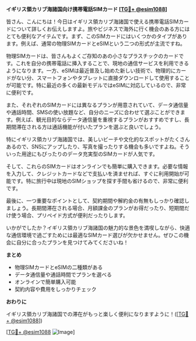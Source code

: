 **イギリス領カリブ海諸国向け携帯電話SIMカード [[TG💪+ @esim1088](https://t.me/s/esim1088)]**

皆さん、こんにちは！今日はイギリス領カリブ海諸国で使える携帯電話SIMカードについて詳しくお伝えしますよ。旅やビジネスで海外に行く機会のある方にはとても便利なアイテムです。まず、このSIMカードにはいくつかのタイプがあります。例えば、通常の物理SIMカードとeSIMという二つの形式が主流ですね。

物理SIMカードは、皆さんもよくご存知のあの小さなプラスチックのカードです。これを自分の携帯電話に挿入することで、現地の通信サービスを利用できるようになります。一方、eSIMは最近普及し始めた新しい技術で、物理的にカードがない分、スマートフォンやタブレットに直接ダウンロードして使用することが可能です。特に最近の多くの最新モデルではeSIMに対応しているので、非常に便利です。

また、それぞれのSIMカードには異なるプランが用意されていて、データ通信量や通話時間、SMSの使い放題など、自分のニーズに合わせて選ぶことができます。例えば、観光目的ならデータ通信量を重視するプランがおすすめですし、長期間滞在される方は通話機能が付いたプランを選ぶと良いでしょう。

特にイギリス領カリブ海諸国では、美しいビーチや文化的なスポットがたくさんあるので、SNSにアップしたり、写真を撮ったりする機会も多いですよね。そういった用途にもぴったりのデータ充実型のSIMカードが人気です。

そして、これらのSIMカードはオンラインでも簡単に購入できます。必要な情報を入力して、クレジットカードなどで支払いを済ませれば、すぐに利用開始が可能です。特に旅行中は現地のSIMショップを探す手間も省けるので、非常に便利です。

最後に、一つ重要なポイントとして、契約期間や解約金の有無もしっかり確認しましょう。長期間滞在される場合、月額課金のプランがお得だったり、短期間だけ使う場合、プリペイド方式が便利だったりします。

いかがでしたか？イギリス領カリブ海諸国の魅力的な景色を満喫しながら、快適な通信環境で過ごすためには最適なSIMカード選びが欠かせません。ぜひこの機会に自分に合ったプランを見つけてみてくださいね！

**まとめ**
- 物理SIMカードとeSIMの二種類がある
- データ通信量や通話時間でプランを選べる
- オンラインで簡単購入可能
- 契約内容や費用をしっかりチェック

**おわりに**

イギリス領カリブ海諸国での滞在がもっと楽しく便利になりますように！([[TG💪+ @esim1088](https://t.me/s/esim1088)])  

[[TG💪+ @esim1088](https://t.me/s/esim1088) ![Image](https://i.postimg.cc/Y0z9fWf4/image.png)]